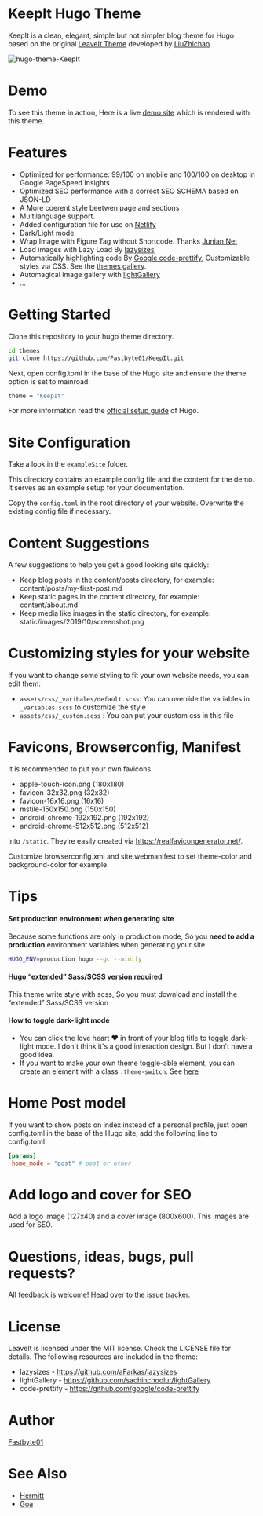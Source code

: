 KeepIt Hugo Theme
========================

KeepIt is a clean, elegant, simple but not simpler blog theme for Hugo based on the original [LeaveIt Theme](https://raw.githubusercontent.com/liuzc/LeaveIt/) developed by [LiuZhichao](https://raw.githubusercontent.com/liuzc/).

![hugo-theme-KeepIt](https://github.com/Fastbyte01/KeepIt/blob/master/images/screenshot.png)

# Demo
To see this theme in action,  Here is a live [demo site](https://www.fsb01.com) which is rendered with this theme.

# Features

* Optimized for performance: 99/100 on mobile and 100/100 on desktop in Google PageSpeed Insights
* Optimized SEO performance with a correct SEO SCHEMA based on JSON-LD
* A More coerent style beetwen page and sections
* Multilanguage support.
* Added configuration file for use on [Netlify](https://www.netlify.com)
* Dark/Light mode 
* Wrap Image with Figure Tag without Shortcode. Thanks [Junian.Net](https://www.junian.net/hugo-image-figure-wrap/)
* Load images with Lazy Load By [lazysizes](https://github.com/aFarkas/lazysizes)
* Automatically highlighting code By [Google code-prettify](https://github.com/google/code-prettify), Customizable styles via CSS. See the [themes gallery](https://rawgit.com/google/code-prettify/master/styles/index.html).
* Automagical image gallery with [lightGallery](https://github.com/sachinchoolur/lightGallery)
* ...

# Getting Started
Clone this repository to your hugo theme directory.

```bash
cd themes
git clone https://github.com/Fastbyte01/KeepIt.git
```

Next, open config.toml in the base of the Hugo site and ensure the theme option is set to mainroad:
```bash
theme = "KeepIt"
```
For more information read the [official setup guide](https://gohugo.io/documentation/) of Hugo.

# Site Configuration
Take a look in the `exampleSite` folder.

This directory contains an example config file and the content for the demo. It serves as an example setup for your documentation.

Copy the `config.toml` in the root directory of your website. Overwrite the existing config file if necessary.

# Content Suggestions

A few suggestions to help you get a good looking site quickly:

* Keep blog posts in the content/posts directory, for example: content/posts/my-first-post.md
* Keep static pages in the content directory, for example: content/about.md
* Keep media like images in the static directory, for example: static/images/2019/10/screenshot.png

# Customizing styles for your website

If you want to change some styling to fit your own website needs, you can edit them:

* `assets/css/_varibales/default.scss`:  You can override the variables in `_variables.scss` to customize the style
* `assets/css/_custom.scss` :  You can put your custom css in this file

# Favicons, Browserconfig, Manifest

It is recommended to put your own favicons

* apple-touch-icon.png (180x180)
* favicon-32x32.png (32x32)
* favicon-16x16.png (16x16)
* mstile-150x150.png (150x150)
* android-chrome-192x192.png (192x192)
* android-chrome-512x512.png (512x512)

into `/static`. They’re easily created via https://realfavicongenerator.net/.

Customize browserconfig.xml and site.webmanifest to set theme-color and background-color for example.

# Tips

#### Set production environment when generating site

Because some functions are only in production mode, So you **need to add a production** environment variables when generating your site.
```bash
HUGO_ENV=production hugo --gc --minify
```

#### Hugo “extended” Sass/SCSS version required

This theme write style with scss, So you must download and install the “extended” Sass/SCSS version

#### How to toggle dark-light mode
* You can click the love heart ❤️ in front of your blog title to toggle dark-light mode. I don't think it's a good interaction design. But I don't have a good idea.
* If you want to make your own theme toggle-able element, you can create an element with a class `.theme-switch`. See [here](https://github.com/Fastbyte01/KeepIt/blob/master/assets/js/main.js#L32)

# Home Post model
If you want to show posts on index instead of a personal profile, just open config.toml in the base of the Hugo site, add the following line to config.toml
```toml
[params]
 home_mode = "post" # post or other
```
# Add logo and cover for SEO

Add a logo image (127x40) and a cover image (800x600). This images are used for SEO.

# Questions, ideas, bugs, pull requests?
All feedback is welcome! Head over to the [issue tracker](https://github.com/Fastbyte01/KeepIt/issues).

# License
LeaveIt is licensed under the MIT license. Check the LICENSE file for details.
The following resources are included in the theme:

* lazysizes - https://github.com/aFarkas/lazysizes
* lightGallery - https://github.com/sachinchoolur/lightGallery
* code-prettify - https://github.com/google/code-prettify

# Author
[Fastbyte01](https://github.com/Fastbyte01)

# See Also

* [Hermitt](https://github.com/Track3/hermit)
* [Goa](https://github.com/shenoybr/hugo-goa)
